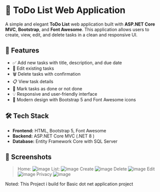 # 📝 ToDo List Web Application

A simple and elegant **ToDo List** web application built with **ASP.NET Core MVC**, **Bootstrap**, and **Font Awesome**. This application allows users to create, view, edit, and delete tasks in a clean and responsive UI.

## 🚀 Features

- ✅ Add new tasks with title, description, and due date
- 📝 Edit existing tasks
- 🗑️ Delete tasks with confirmation
- 📋 View task details
- 📆 Mark tasks as done or not done
- 💡 Responsive and user-friendly interface
- 🎨 Modern design with Bootstrap 5 and Font Awesome icons

## 🛠️ Tech Stack

- **Frontend:** HTML, Bootstrap 5, Font Awesome
- **Backend:** ASP.NET Core MVC (.NET 8 )
- **Database:** Entity Framework Core with SQL Server

## 📸 Screenshots

> Home:
![image](https://github.com/user-attachments/assets/0bde350c-77c5-4cda-8e23-cf9d55c45537)
> List:
![image](https://github.com/user-attachments/assets/fcaf956a-116e-46aa-b7f4-65529679acab)
> Create
> ![image](https://github.com/user-attachments/assets/7147f6fe-7761-49e2-9b5a-a0d781fd34ae)
> Delete
> ![image](https://github.com/user-attachments/assets/21de102b-d6a4-4cd5-9d48-ef7bafb36516)
> Edit
> ![image](https://github.com/user-attachments/assets/cd178845-7794-4a77-a177-465069530bf3)
> Privacy
> ![image](https://github.com/user-attachments/assets/3bae0079-485c-4663-b093-dcfaba5d1bdd)


Noted: This Project i build for Basic dot net application project 

